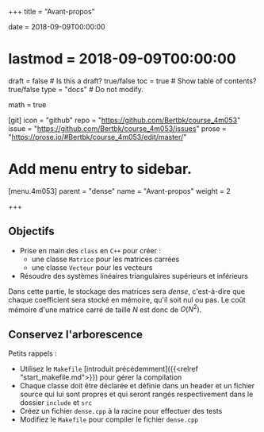 +++
title = "Avant-propos"

date = 2018-09-09T00:00:00
# lastmod = 2018-09-09T00:00:00

draft = false  # Is this a draft? true/false
toc = true  # Show table of contents? true/false
type = "docs"  # Do not modify.

math = true

[git]
  icon = "github"
  repo = "https://github.com/Bertbk/course_4m053"
  issue = "https://github.com/Bertbk/course_4m053/issues"
  prose = "https://prose.io/#Bertbk/course_4m053/edit/master/"

# Add menu entry to sidebar.
[menu.4m053]
  parent = "dense"
  name = "Avant-propos"
  weight = 2


+++

## Objectifs

- Prise en main des `class` en `C++` pour créer :
  - une classe `Matrice` pour les matrices carrées
  - une classe `Vecteur` pour les vecteurs
- Résoudre des systèmes linéaires triangulaires supérieurs et inférieurs

Dans cette partie, le stockage des matrices sera *dense*, c'est-à-dire que chaque coefficient sera stocké en mémoire, qu'il soit nul ou pas. Le coût mémoire d'une matrice carré de taille $N$ est donc de $O(N^2)$.

## Conservez l'arborescence

Petits rappels :

- Utilisez le `Makefile`  [introduit précédemment]({{<relref "start_makefile.md">}}) pour gérer la compilation
- Chaque classe doit être déclarée et définie dans un header et un fichier source qui lui sont propres et qui seront rangés respectivement dans le dossier `include` et `src`
- Créez un fichier `dense.cpp` à la racine pour effectuer des tests
- Modifiez le `Makefile` pour compiler le fichier `dense.cpp`
